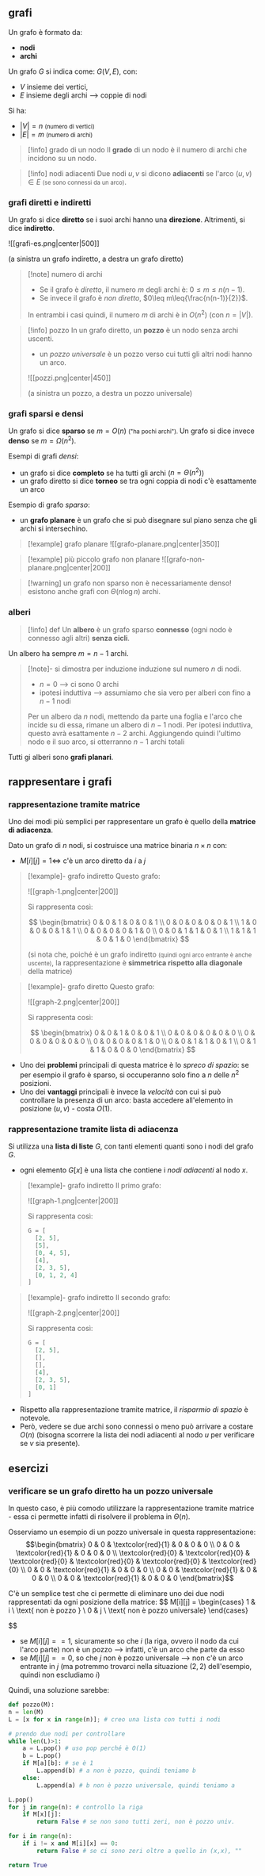 ## grafi
Un grafo è formato da:
- **nodi**
- **archi**

Un grafo $G$ si indica come: $G(V,\,E)$, con:
- $V$ insieme dei vertici, 
- $E$ insieme degli archi --> coppie di nodi

Si ha:
- $|V|=n$ <small>(numero di vertici)</small>
- $|E|=m$ <small>(numero di archi)</small>

> [!info] grado di un nodo 
> Il **grado** di un nodo è il numero di archi che incidono su un nodo.

>[!info] nodi adiacenti
>Due nodi $u,v$ si dicono **adiacenti** se l'arco $(u,v) \in E$ <small>(se sono connessi da un arco)</small>.
### grafi diretti e indiretti
Un grafo si dice **diretto** se i suoi archi hanno una **direzione**.
Altrimenti, si dice **indiretto**.

![[grafi-es.png|center|500]]

(a sinistra un grafo indiretto, a destra un grafo diretto)

>[!note] numero di archi
>- Se il grafo è *diretto*, il numero $m$ degli archi è: $0\leq m \leq n(n-1)$.
>- Se invece il grafo è *non diretto*, $0\leq m\leq{\frac{n(n-1)}{2}}$.
> 
>In entrambi i casi quindi, il numero $m$ di archi è in $O(n^2)$ (con $n=|V|$).

>[!info] pozzo
>In un grafo diretto, un **pozzo** è un nodo senza archi uscenti.
>- un *pozzo universale* è un pozzo verso cui tutti gli altri nodi hanno un arco.
>
>![[pozzi.png|center|450]]
>
>(a sinistra un pozzo, a destra un pozzo universale)

### grafi sparsi e densi
Un grafo si dice **sparso** se $m=O(n)$ <small> ("ha pochi archi"). </small>
Un grafo si dice invece **denso** se $m=\Omega (n^2)$.

Esempi di grafi *densi*:
- un grafo si dice **completo** se ha tutti gli archi ($n=\Theta(n^2)$)
- un grafo diretto si dice **torneo** se tra ogni coppia di nodi c'è esattamente un arco

Esempio di grafo *sparso*:
- un **grafo planare** è un grafo che si può disegnare sul piano senza che gli archi si intersechino.

>[!example] grafo planare
>![[grafo-planare.png|center|350]]

>[!example] più piccolo grafo non planare
>![[grafo-non-planare.png|center|200]]

> [!warning] un grafo non sparso non è necessariamente denso!
> esistono anche grafi con $\Theta(n \log n)$ archi.
### alberi

> [!info] def
> Un **albero** è un grafo sparso **connesso** (ogni nodo è connesso agli altri) **senza cicli**.

Un albero ha sempre $m=n-1$ archi.

>[!note]- si dimostra per induzione
>induzione sul numero $n$ di nodi.
>- $n=0$ --> ci sono $0$ archi
>- ipotesi induttiva --> assumiamo che sia vero per alberi con fino a $n-1$ nodi
>
>Per un albero da $n$ nodi, mettendo da parte una foglia e l'arco che incide su di essa, rimane un albero di $n-1$ nodi. Per ipotesi induttiva, questo avrà esattamente $n-2$ archi. Aggiungendo quindi l'ultimo nodo e il suo arco, si otterranno $n-1$ archi totali

Tutti gi alberi sono **grafi planari**.
## rappresentare i grafi

### rappresentazione tramite matrice
Uno dei modi più semplici per rappresentare un grafo è quello della **matrice di adiacenza**.

Dato un grafo di $n$ nodi, si costruisce una matrice binaria $n\times n$ con:
- $M[i][j]=1\iff$ c'è un arco diretto da $i$ a $j$

> [!example]- grafo indiretto
> Questo grafo:
> 
> ![[graph-1.png|center|200]]
> 
> Si rappresenta così:
>  
> $$ \begin{bmatrix}  0 & 0 & 1 & 0 & 0 & 1  \\ 0 & 0 & 0 & 0 & 0 & 1  \\ 1 & 0 & 0 & 0 & 1 & 1  \\ 0 & 0 & 0 & 0 & 1 & 0  \\ 0 & 0 & 1 & 1 & 0 & 1 \\ 1 & 1 & 1 & 0 & 1 & 0  \end{bmatrix} $$
> 
> (si nota che, poiché è un grafo indiretto <small>(quindi ogni arco entrante è anche uscente)</small>, la rappresentazione è **simmetrica rispetto alla diagonale** della matrice)

>[!example]- grafo diretto
> Questo grafo:
> 
>![[graph-2.png|center|200]]
> 
> Si rappresenta così:
>  
> $$ \begin{bmatrix}  0 & 0 & 1 & 0 & 0 & 1  \\ 0 & 0 & 0 & 0 & 0 & 0  \\ 0 & 0 & 0 & 0 & 0 & 0  \\ 0 & 0 & 0 & 0 & 1 & 0  \\ 0 & 0 & 1 & 1 & 0 & 1 \\ 0 & 1 & 1 & 0 & 0 & 0  \end{bmatrix} $$

- Uno dei **problemi** principali di questa matrice è lo *spreco di spazio*: se per esempio il grafo è sparso, si occuperanno solo fino a $n$ delle $n^2$ posizioni.
- Uno dei **vantaggi** principali è invece la *velocità* con cui si può controllare la presenza di un arco: basta accedere all'elemento in posizione $(u,v)$ - costa $O(1)$.
### rappresentazione tramite lista di adiacenza
Si utilizza una **lista di liste** $G$, con tanti elementi quanti sono i nodi del grafo $G$. 
- ogni elemento $G[x]$ è una lista che contiene i *nodi adiacenti* al nodo $x$.

>[!example]- grafo indiretto
>Il primo grafo:
> 
>![[graph-1.png|center|200]]
>
>Si rappresenta così:
>```python
>G = [
>	[2, 5],
>	[5],
>	[0, 4, 5],
>	[4],
>	[2, 3, 5],
>	[0, 1, 2, 4]
>]
>```

>[!example]- grafo indiretto
>Il secondo grafo:
> 
>![[graph-2.png|center|200]]
>
>Si rappresenta così:
>```python
>G = [
>	[2, 5],
>	[],
>	[],
>	[4],
>	[2, 3, 5],
>	[0, 1]
>]
>```

- Rispetto alla rappresentazione tramite matrice, il *risparmio di spazio* è notevole.
- Però, vedere se due archi sono connessi o meno può arrivare a costare $O(n)$ (bisogna scorrere la lista dei nodi adiacenti al nodo $u$ per verificare se $v$ sia presente).

## esercizi

### verificare se un grafo diretto ha un pozzo universale
In questo caso, è più comodo utilizzare la rappresentazione tramite matrice - essa ci permette infatti di risolvere il problema in $\Theta(n)$. 

Osserviamo un esempio di un pozzo universale in questa rappresentazione:
$$\begin{bmatrix} 0 & 0 & \textcolor{red}{1} & 0 & 0 & 0 \\ 0 & 0 & \textcolor{red}{1} & 0 & 0 & 0 \\ \textcolor{red}{0} & \textcolor{red}{0} & \textcolor{red}{0} & \textcolor{red}{0} & \textcolor{red}{0} & \textcolor{red}{0} \\ 0 & 0 & \textcolor{red}{1} & 0 & 0 & 0 \\ 0 & 0 & \textcolor{red}{1} & 0 & 0 & 0 \\ 0 & 0 & \textcolor{red}{1} & 0 & 0 & 0 \end{bmatrix}$$

C'è un semplice test che ci permette di eliminare uno dei due nodi rappresentati da ogni posizione della matrice:
$$
M[i][j] = \begin{cases} 1 & i \ \text{ non è pozzo } \\ 0 & j \ \text{ non è pozzo universale} \end{cases}

$$

- se $M[i][j]==1$, sicuramente so che $i$ (la riga, ovvero il nodo da cui l'arco parte) non è un pozzo --> infatti, c'è un arco che parte da esso
- se $M[i][j]==0$, so che $j$ non è pozzo universale --> non c'è un arco entrante in $j$ (ma potremmo trovarci nella situazione $(2,2)$ dell'esempio, quindi non escludiamo $i$)

Quindi, una soluzione sarebbe:
```python
def pozzo(M):
n = len(M)
L = [x for x in range(n)]; # creo una lista con tutti i nodi

# prendo due nodi per controllare
while len(L)>1:
	a = L.pop() # uso pop perché è O(1)
	b = L.pop()
	if M[a][b]: # se è 1
		L.append(b) # a non è pozzo, quindi teniamo b
	else:
		L.append(a) # b non è pozzo universale, quindi teniamo a

L.pop()
for j in range(n): # controllo la riga 
	if M[x][j]: 
		return False # se non sono tutti zeri, non è pozzo univ.

for i in range(n):
	if i != x and M[i][x] == 0:
		return False # se ci sono zeri oltre a quello in (x,x), ""

return True
```

